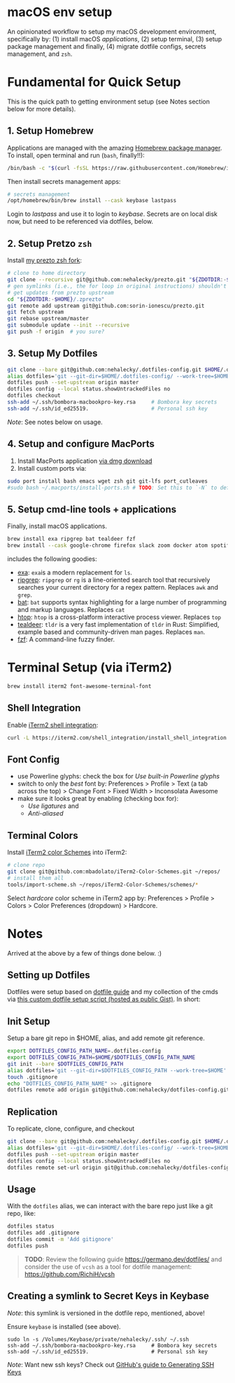 # macOS env setup

An opinionated workflow to setup my macOS development environment, specifically by: (1) install macOS _applications_, (2) setup terminal, (3) setup package management and finally, (4) migrate dotfile configs, secrets management, and `zsh`.


# Fundamental for Quick Setup

This is the quick path to getting environment setup (see Notes section below for more details).

## 1. Setup Homebrew

Applications are managed with the amazing [Homebrew package manager](https://brew.sh). To install, open terminal and run (`bash`, finally!!):
```bash
/bin/bash -c "$(curl -fsSL https://raw.githubusercontent.com/Homebrew/install/master/install.sh)"
```

Then install secrets management apps:
```bash
# secrets management
/opt/homebrew/bin/brew install --cask keybase lastpass
```
Login to _lastpass_ and use it to login to _keybase_. Secrets are on local disk now, but need to be referenced via dotfiles, below.

## 2. Setup Pretzo `zsh`

Install [my prezto zsh fork](https://github.com/nehalecky/prezto):

```bash
# clone to home directory
git clone --recursive git@github.com:nehalecky/prezto.git "${ZDOTDIR:-$HOME}/.zprezto"
# gen symlinks (i.e., the for loop in original instructions) shouldn't be necessary as they are versioned in dotfile repo (captured in workflow above)/
# get updates from prezto upstream
cd "${ZDOTDIR:-$HOME}/.zprezto"
git remote add upstream git@github.com:sorin-ionescu/prezto.git
git fetch upstream
git rebase upstream/master
git submodule update --init --recursive
git push -f origin  # you sure?
```

## 3. Setup My Dotfiles

```bash
git clone --bare git@github.com:nehalecky/.dotfiles-config.git $HOME/.dotfiles-config
alias dotfiles='git --git-dir=$HOME/.dotfiles-config/ --work-tree=$HOME'
dotfiles push --set-upstream origin master
dotfiles config --local status.showUntrackedFiles no
dotfiles checkout
ssh-add ~/.ssh/bombora-macbookpro-key.rsa     # Bombora key secrets
ssh-add ~/.ssh/id_ed25519.                    # Personal ssh key
```

*Note*: See notes below on usage.  


## 4. Setup and configure MacPorts

1. Install MacPorts application [via dmg download](https://www.macports.org/install.php)
2. Install custom ports via:
```bash
sudo port install bash emacs wget zsh git git-lfs port_cutleaves
#sudo bash ~/.macports/install-ports.sh # TODO: Set this to `-N` to default yes to all prompts
```

## 5. Setup cmd-line tools + applications

Finally, install macOS applications.
```bash
brew install exa ripgrep bat tealdeer fzf
brew install --cask google-chrome firefox slack zoom docker atom spotify mactex intellij-idea-ce dash julia
```

includes the following goodies:
- [exa](https://the.exa.website/): `exa`is a modern replacement for `ls`.
- [ripgrep](https://github.com/BurntSushi/ripgrep): `ripgrep` or `rg` is a line-oriented search tool that recursively searches your current directory for a regex pattern. Replaces `awk` and `grep`.
- [bat](https://github.com/sharkdp/bat): `bat` supports syntax highlighting for a large number of programming and markup languages. Replaces `cat`
- [htop](https://htop.dev/): `htop` is a cross-platform interactive process viewer. Replaces `top`
- [tealdeer](https://github.com/dbrgn/tealdeer): `tldr` is a very fast implementation of `tldr` in Rust: Simplified, example based and community-driven man pages. Replaces `man`.
- [fzf](https://github.com/junegunn/fzf): A command-line fuzzy finder.



# Terminal Setup (via iTerm2)

```bash
brew install iterm2 font-awesome-terminal-font
```

## Shell Integration
Enable [iTerm2 shell integration](https://www.iterm2.com/documentation-shell-integration.html):
```bash
curl -L https://iterm2.com/shell_integration/install_shell_integration.sh | bash
```

## Font Config
- use Powerline glyphs:
  check the box for _Use built-in Powerline glyphs_
- switch to only the *best* font by:
  Preferences > Profile > Text (a tab across the top) > Change Font > Fixed Width > Inconsolata Awesome
- make sure it looks great by enabling (checking box for):
  - _Use ligatures_ and
  - _Anti-aliased_

## Terminal Colors
Install [iTerm2 color Schemes](https://iterm2colorschemes.com) into iTerm2:

```bash
# clone repo
git clone git@github.com:mbadolato/iTerm2-Color-Schemes.git ~/repos/
# install them all
tools/import-scheme.sh ~/repos/iTerm2-Color-Schemes/schemes/*
```

Select _hardcore_ color scheme in iTerm2 app by:
Preferences > Profile > Colors > Color Preferences (dropdown) > Hardcore.


# Notes

Arrived at the above by a few of things done below. :)


## Setting up Dotfiles

Dotfiles were setup based on [dotfile guide](https://www.atlassian.com/git/tutorials/dotfiles) and my collection of the cmds via [this custom dotfile setup script (hosted as public Gist)](https://gist.github.com/nehalecky/302d18c163df83b5cd5dca0f5d3cb78e). In short:


## Init Setup
Setup a bare git repo in $HOME, alias, and add remote git reference.

```bash
export DOTFILES_CONFIG_PATH_NAME=.dotfiles-config
export DOTFILES_CONFIG_PATH=$HOME/$DOTFILES_CONFIG_PATH_NAME
git init --bare $DOTFILES_CONFIG_PATH
alias dotfiles='git --git-dir=$DOTFILES_CONFIG_PATH --work-tree=$HOME'
touch .gitignore
echo "DOTFILES_CONFIG_PATH_NAME" >> .gitignore
dotfiles remote add origin git@github.com:nehalecky/dotfiles-config.git
```

## Replication
To replicate, clone, configure, and checkout
```bash
git clone --bare git@github.com:nehalecky/.dotfiles-config.git $HOME/.dotfiles-config
alias dotfiles='git --git-dir=$HOME/.dotfiles-config/ --work-tree=$HOME'
dotfiles push --set-upstream origin master
dotfiles config --local status.showUntrackedFiles no
dotfiles remote set-url origin git@github.com:nehalecky/dotfiles-config.git
```

## Usage
With the `dotfiles` alias, we can interact with the bare repo just like a git repo, like:
```bash
dotfiles status
dotfiles add .gitignore
dotfiles commit -m 'Add gitignore'
dotfiles push
```

>  **TODO**: Review the following guide https://germano.dev/dotfiles/ and consider the use of `vcsh` as a tool for dotfile management: https://github.com/RichiH/vcsh


## Creating a symlink to Secret Keys in Keybase

*Note*: this symlink is versioned in the dotfile repo, mentioned, above!

Ensure `keybase` is installed (see above).
```
sudo ln -s /Volumes/Keybase/private/nehalecky/.ssh/ ~/.ssh
ssh-add ~/.ssh/bombora-macbookpro-key.rsa     # Bombora key secrets
ssh-add ~/.ssh/id_ed25519.                    # Personal ssh key
```

*Note*: Want new ssh keys? Check out [GitHub's guide to Generating SSH Keys](https://docs.github.com/en/github/authenticating-to-github/generating-a-new-ssh-key-and-adding-it-to-the-ssh-agent)

